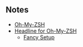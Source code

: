 ## Notes
- [Oh-My-ZSH](https://github.com/ohmyzsh/ohmyzsh/wiki)
- [Headline for Oh-My-ZSH](https://github.com/Moarram/headline)
  - [Fancy Setup](https://github.com/Moarram/headline/blob/main/docs/Customization.md)
